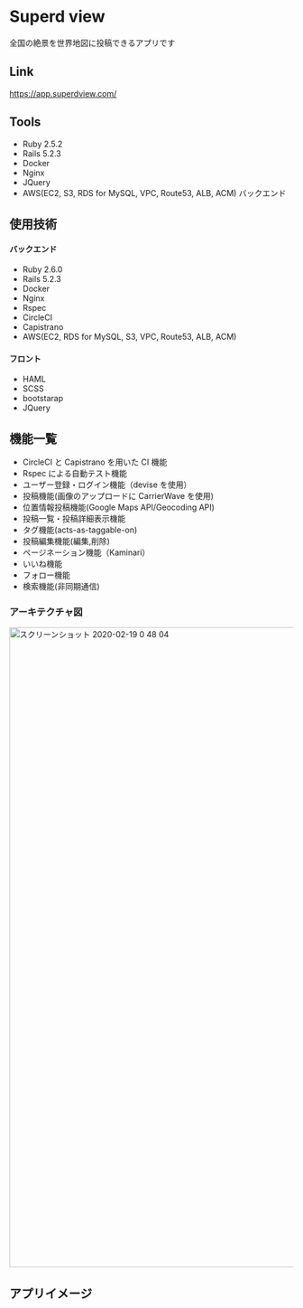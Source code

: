 # Superd view
全国の絶景を世界地図に投稿できるアプリです

## Link
https://app.superdview.com/

## Tools
- Ruby 2.5.2
- Rails 5.2.3
- Docker
- Nginx
- JQuery
- AWS(EC2, S3, RDS for MySQL, VPC, Route53, ALB, ACM)
バックエンド

## 使用技術

#### バックエンド

- Ruby 2.6.0
- Rails 5.2.3
- Docker
- Nginx
- Rspec
- CircleCI
- Capistrano
- AWS(EC2, RDS for MySQL, S3, VPC, Route53, ALB, ACM)

#### フロント

- HAML
- SCSS
- bootstarap
- JQuery

## 機能一覧

- CircleCI と Capistrano を用いた CI 機能
- Rspec による自動テスト機能
- ユーザー登録・ログイン機能（devise を使用）
- 投稿機能(画像のアップロードに CarrierWave を使用)
- 位置情報投稿機能(Google Maps API/Geocoding API)
- 投稿一覧・投稿詳細表示機能
- タグ機能(acts-as-taggable-on)
- 投稿編集機能(編集,削除)
- ページネーション機能（Kaminari）
- いいね機能
- フォロー機能
- 検索機能(非同期通信)

### アーキテクチャ図
<img width="1133" alt="スクリーンショット 2020-02-19 0 48 04" src="https://user-images.githubusercontent.com/56038993/74752152-99b9c880-52b1-11ea-8162-28e582e2ea39.png">

## アプリイメージ


